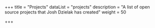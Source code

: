 +++
title = "Projects"
dataList = "projects"
description = "A list of open source projects that Josh Dzielak has created"
weight = 50

+++


